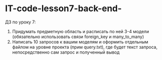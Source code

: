 ﻿# IT-code-lesson7-back-end-
ДЗ по уроку 7:
1) Придумать предметную область и расписать по ней 3-4 модели (обязательно
использовать связи foreign_key и many_to_many)
2) Написать 10 запросов к вашим моделям и оформить отдельным файлом на
уровне проекта (прим query.txt), где будет текст запроса, непосредственно сам
запрос и полученный вывод
